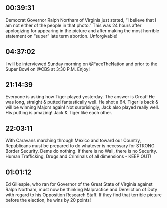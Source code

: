 ## 00:39:31
Democrat Governor Ralph Northam of Virginia just stated, “I believe that I am not either of the people in that photo.” This was 24 hours after apologizing for appearing in the picture and after making the most horrible statement on “super” late term abortion. Unforgivable!
## 04:37:02
I will be interviewed Sunday morning on @FaceTheNation and prior to the Super Bowl on @CBS at 3:30 P.M. Enjoy!
## 21:14:39
Everyone is asking how Tiger played yesterday. The answer is Great! He was long, straight &amp; putted fantastically well. He shot a 64. Tiger is back &amp; will be winning Majors again! Not surprisingly, Jack also played really well. His putting is amazing! Jack &amp; Tiger like each other.
## 22:03:11
With Caravans marching through Mexico and toward our Country, Republicans must be prepared to do whatever is necessary for STRONG Border Security. Dems do nothing. If there is no Wall, there is no Security. Human Trafficking, Drugs and Criminals of all dimensions - KEEP OUT!
## 01:01:12
Ed Gillespie, who ran for Governor of the Great State of Virginia against Ralph Northam, must now be thinking Malpractice and Dereliction of Duty with regard to his Opposition Research Staff. If they find that terrible picture before the election, he wins by 20 points!
